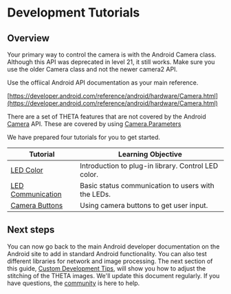 # Development Tutorials

## Overview

Your primary way to control the camera is with the Android Camera class. Although this API was
deprecated in level 21, it still works. Make sure you use the older Camera class and not
the newer camera2 API.

Use the offiical Android API documentation as your main reference.

[https://developer.android.com/reference/android/hardware/Camera.html](https://developer.android.com/reference/android/hardware/Camera.html)


There are a set of THETA features that are not covered by the Android 
[Camera](https://developer.android.com/reference/android/hardware/Camera.html)
API. These are covered by using 
[Camera.Parameters](https://developer.android.com/reference/android/hardware/Camera.Parameters.html)


We have prepared four tutorials for you to get started.

| Tutorial       |  Learning Objective     |
| ------------------- | -------------------------  |
| [LED Color](/tutorialcolor/)       | Introduction to plug-in library. Control LED color. |
| [LED Communication](/tutorialcommunication/)    | Basic status communication to users with the LEDs. |
| [Camera Buttons](/tutorialbutton/) | Using camera buttons to get user input. |



## Next steps

You can now go back to the main Android developer documentation on the Android site to 
add in standard Android functionality. You can also  test different libraries 
for network and image processing.  The next section of this guide, 
[Custom Development Tips](/customtips),
will show you how to adjust the stitching of the THETA images. We'll update this
document regularly.  If you have questions, the 
[community](https://community.theta360.guide/c/theta-api-usage/plugin) is here to help.